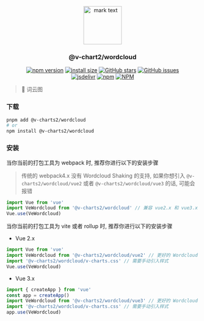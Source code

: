 <p align="center">
<img src="https://raw.githubusercontent.com/denaro-org/v-charts2/main/docs/.vuepress/public/favicon.ico" alt="mark text" width="100" height="100">
</p>

<h3 align="center">@v-chart2/wordcloud</h3>

<p align="center">
  <a href="https://www.npmjs.com/package/@v-charts2/wordcloud" target="_blank"><img alt="npm version" src="https://img.shields.io/npm/v/@v-charts2/wordcloud"></a>
  <a href="https://packagephobia.com/result?p=@v-charts2/wordcloud" target="_blank"><img alt="install size" src="https://packagephobia.now.sh/badge?p=@v-charts2/wordcloud"></a>
  <a href="https://github.com/denaro-org/v-charts2/stargazers" target="_blank"><img alt="GitHub stars" src="https://img.shields.io/github/stars/denaro-org/v-charts2"></a>
  <a href="https://github.com/denaro-org/v-charts2/issues" target="_blank"><img alt="GitHub issues" src="https://img.shields.io/github/issues/denaro-org/v-charts2"></a>
  <br />
  <a href="https://www.jsdelivr.com/package/npm/@v-charts2/wordcloud" target="_blank"><img alt="jsdelivr" src="https://data.jsdelivr.com/v1/package/npm/@v-charts2/wordcloud/badge"></a>
  <a href="https://www.npmjs.com/package/@v-charts2/wordcloud" target="_blank"><img alt="npm" src="https://img.shields.io/node/v/@v-charts2/wordcloud"></a>
  <a href="https://github.com/denaro-org/v-charts2/blob/main/LICENSE" target="_blank"><img alt="NPM" src="https://img.shields.io/npm/l/@v-charts2/wordcloud"></a>
</p>

> :tada: 词云图

### 下载

```bash
pnpm add @v-charts2/wordcloud
# or
npm install @v-charts2/wordcloud
```

### 安装

当你当前的打包工具为 webpack 时, 推荐你进行以下的安装步骤

> 传统的 webpack4.x 没有 Wordcloud Shaking 的支持, 如果你想引入 `@v-charts2/wordcloud/vue2` 或者 `@v-charts2/wordcloud/vue3` 的话, 可能会报错

```javascript
import Vue from 'vue'
import VeWordcloud from '@v-charts2/wordcloud' // 兼容 vue2.x 和 vue3.x 的支持, 将会自动加载支持 vue2.x 的支持包或者支持 vue3.x 的支持包
Vue.use(VeWordcloud)
```

当你当前的打包工具为 vite 或者 rollup 时, 推荐你进行以下的安装步骤

- Vue 2.x

```javascript
import Vue from 'vue'
import VeWordcloud from '@v-charts2/wordcloud/vue2' // 更好的 Wordcloud Shaking 推荐引入 vue2.x 的专属支持包
import '@v-charts2/wordcloud/v-charts.css' // 需要手动引入样式
Vue.use(VeWordcloud)
```

- Vue 3.x

```javascript
import { createApp } from 'vue'
const app = createApp()
import VeWordcloud from '@v-charts2/wordcloud/vue3' // 更好的 Wordcloud Shaking 推荐引入 vue3.x 的专属支持包
import '@v-charts2/wordcloud/v-charts.css' // 需要手动引入样式
app.use(VeWordcloud)
```
